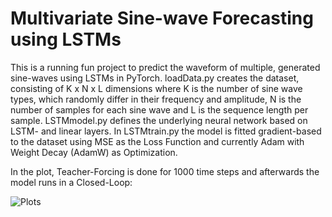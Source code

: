 # Multivariate Sine-wave Forecasting using LSTMs
This is a running fun project to predict the waveform of multiple, generated sine-waves using LSTMs in PyTorch. loadData.py creates the dataset, consisting of K x N x L dimensions where K is the number of sine wave types, which randomly differ in their frequency and amplitude, N is the number of samples for each sine wave and L is the sequence length per sample. LSTMmodel.py defines the underlying neural network based on LSTM- and linear layers. In LSTMtrain.py the model is fitted gradient-based to the dataset using MSE as the Loss Function and currently Adam with Weight Decay (AdamW) as Optimization.

In the plot, Teacher-Forcing is done for 1000 time steps and afterwards the model runs in a Closed-Loop:

![Plots](https://user-images.githubusercontent.com/56418155/152160733-00fbf8ad-90df-4e20-ad87-a4204edf6cc9.png)
